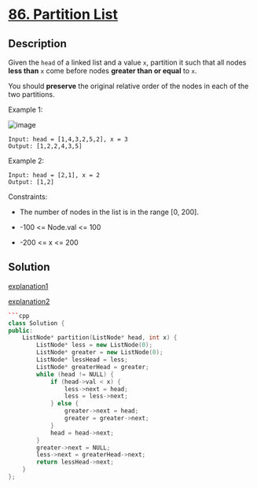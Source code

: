 # [86. Partition List](https://leetcode.com/problems/partition-list/)

## Description

Given the `head` of a linked list and a value `x`, partition it such that all nodes **less than** `x` come before nodes **greater than or equal** to `x`.

You should **preserve** the original relative order of the nodes in each of the two partitions.


Example 1:

![image](https://assets.leetcode.com/uploads/2021/01/04/partition.jpg)

```
Input: head = [1,4,3,2,5,2], x = 3
Output: [1,2,2,4,3,5]
```

Example 2:

```
Input: head = [2,1], x = 2
Output: [1,2]
```

Constraints:

- The number of nodes in the list is in the range [0, 200].


- -100 <= Node.val <= 100


- -200 <= x <= 200


## Solution
[explanation1](https://leetcode.com/problems/partition-list/discuss/29185/Very-concise-one-pass-solution)

[explanation2](https://leetcode.com/problems/partition-list/solutions/2315494/java-c-detailed-explanation/)

```cpp
```cpp
class Solution {
public:
    ListNode* partition(ListNode* head, int x) {
        ListNode* less = new ListNode(0);
        ListNode* greater = new ListNode(0);
        ListNode* lessHead = less;
        ListNode* greaterHead = greater;
        while (head != NULL) {
            if (head->val < x) {
                less->next = head;
                less = less->next;
            } else {
                greater->next = head;
                greater = greater->next;
            }
            head = head->next;
        }
        greater->next = NULL;
        less->next = greaterHead->next;
        return lessHead->next;
    }
};

```
